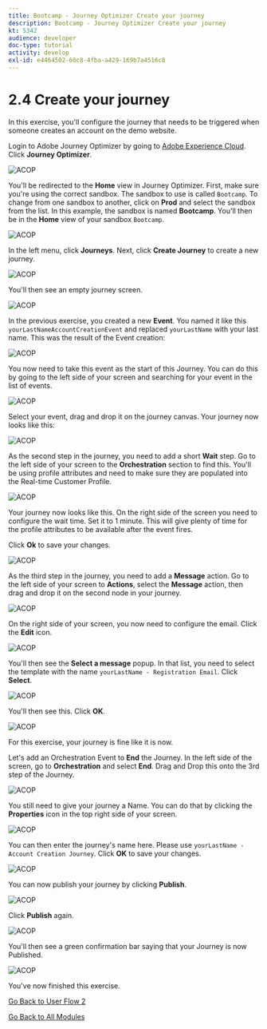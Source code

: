 ```yaml
---
title: Bootcamp - Journey Optimizer Create your journey
description: Bootcamp - Journey Optimizer Create your journey
kt: 5342
audience: developer
doc-type: tutorial
activity: develop
exl-id: e4464502-60c8-4fba-a429-169b7a4516c8
---
```

# 2.4 Create your journey

In this exercise, you'll configure the journey that needs to be triggered when someone creates an account on the demo website.

Login to Adobe Journey Optimizer by going to [Adobe Experience Cloud](https://experience.adobe.com). Click **Journey Optimizer**.

![ACOP](./images/acophome.png)

You'll be redirected to the **Home**  view in Journey Optimizer. First, make sure you're using the correct sandbox. The sandbox to use is called `Bootcamp`. To change from one sandbox to another, click on **Prod** and select the sandbox from the list. In this example, the sandbox is named **Bootcamp**. You'll then be in the **Home** view of your sandbox `Bootcamp`.

![ACOP](./images/acoptriglp.png)

In the left menu, click **Journeys**. Next, click **Create Journey** to create a new journey.

![ACOP](./images/createjourney.png)

You'll then see an empty journey screen.

![ACOP](./images/journeyempty.png)

In the previous exercise, you created a new **Event**. You named it like this `yourLastNameAccountCreationEvent` and replaced `yourLastName` with your last name. This was the result of the Event creation:

![ACOP](./images/eventdone.png)

You now need to take this event as the start of this Journey. You can do this by going to the left side of your screen and searching for your event in the list of events.

![ACOP](./images/eventlist.png)

Select your event, drag and drop it on the journey canvas. Your journey now looks like this:

![ACOP](./images/journeyevent.png)

As the second step in the journey, you need to add a short **Wait** step. Go to the left side of your screen to the **Orchestration** section to find this. You'll be using profile attributes and need to make sure they are populated into the Real-time Customer Profile.

![ACOP](./images/journeywait.png)

Your journey now looks like this. On the right side of the screen you need to configure the wait time. Set it to 1 minute. This will give plenty of time for the profile attributes to be available after the event fires.

Click **Ok** to save your changes.

![ACOP](./images/journeywait1.png)

As the third step in the journey, you need to add a **Message** action. Go to the left side of your screen to **Actions**, select the **Message** action, then drag and drop it on the second node in your journey.

![ACOP](./images/journeyactions.png)

On the right side of your screen, you now need to configure the email. Click the **Edit** icon.

![ACOP](./images/emptymsg.png)

You'll then see the **Select a message** popup. In that list, you need to select the template with the name `yourLastName - Registration Email`. Click **Select**.

![ACOP](./images/emailmsglist.png)

You'll then see this. Click **OK**.

![ACOP](./images/jomsg1.png)

For this exercise, your journey is fine like it is now.

Let's add an Orchestration Event to **End** the Journey. In the left side of the screen, go to **Orchestration** and select **End**. Drag and Drop this onto the 3rd step of the Journey.

![ACOP](./images/orch.png)

You still need to give your journey a Name. You can do that by clicking the **Properties** icon in the top right side of your screen.

![ACOP](./images/journeyname.png)

You can then enter the journey's name here. Please use `yourLastName - Account Creation Journey`. Click **OK** to save your changes.

![ACOP](./images/journeyname1.png)

You can now publish your journey by clicking **Publish**.

![ACOP](./images/publishjourney.png)

Click **Publish** again.

![ACOP](./images/publish1.png)

You'll then see a green confirmation bar saying that your Journey is now Published.

![ACOP](./images/published.png)

You've now finished this exercise.

[Go Back to User Flow 2](./uc2.md)

[Go Back to All Modules](../../overview.md)
